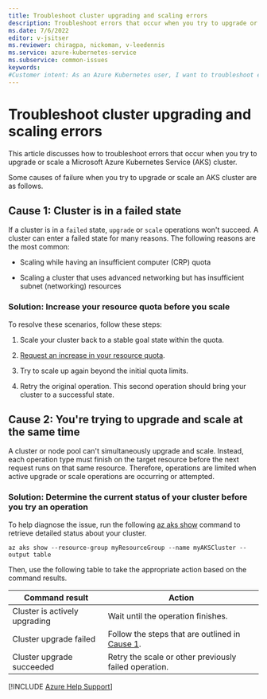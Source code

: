 ```yaml
---
title: Troubleshoot cluster upgrading and scaling errors
description: Troubleshoot errors that occur when you try to upgrade or scale an Azure Kubernetes Service (AKS) cluster.
ms.date: 7/6/2022
editor: v-jsitser
ms.reviewer: chiragpa, nickoman, v-leedennis
ms.service: azure-kubernetes-service
ms.subservice: common-issues
keywords:
#Customer intent: As an Azure Kubernetes user, I want to troubleshoot errors so that I can successfully upgrade or scale an Azure Kubernetes Service (AKS) cluster.
---
```

# Troubleshoot cluster upgrading and scaling errors

This article discusses how to troubleshoot errors that occur when you try to upgrade or scale a Microsoft Azure Kubernetes Service (AKS) cluster.

Some causes of failure when you try to upgrade or scale an AKS cluster are as follows.

## Cause 1: Cluster is in a failed state

If a cluster is in a `failed` state, `upgrade` or `scale` operations won't succeed. A cluster can enter a failed state for many reasons. The following reasons are the most common:

- Scaling while having an insufficient computer (CRP) quota

- Scaling a cluster that uses advanced networking but has insufficient subnet (networking) resources

### Solution: Increase your resource quota before you scale

To resolve these scenarios, follow these steps:

1. Scale your cluster back to a stable goal state within the quota.

1. [Request an increase in your resource quota](/azure/azure-resource-manager/troubleshooting/error-resource-quota#solution).

1. Try to scale up again beyond the initial quota limits.

1. Retry the original operation. This second operation should bring your cluster to a successful state.

## Cause 2: You're trying to upgrade and scale at the same time

A cluster or node pool can't simultaneously upgrade and scale. Instead, each operation type must finish on the target resource before the next request runs on that same resource. Therefore, operations are limited when active upgrade or scale operations are occurring or attempted.

### Solution: Determine the current status of your cluster before you try an operation

To help diagnose the issue, run the following [az aks show](/cli/azure/aks#az-aks-show) command to retrieve detailed status about your cluster.

```azurepowershell
az aks show --resource-group myResourceGroup --name myAKSCluster --output table
```

Then, use the following table to take the appropriate action based on the command results.

| Command result                | Action                                                                                  |
|-------------------------------|-----------------------------------------------------------------------------------------|
| Cluster is actively upgrading | Wait until the operation finishes.                                                      |
| Cluster upgrade failed        | Follow the steps that are outlined in [Cause 1](#cause-1-cluster-is-in-a-failed-state). |
| Cluster upgrade succeeded     | Retry the scale or other previously failed operation.                                   |

[!INCLUDE [Azure Help Support](../../includes/azure-help-support.md)]
